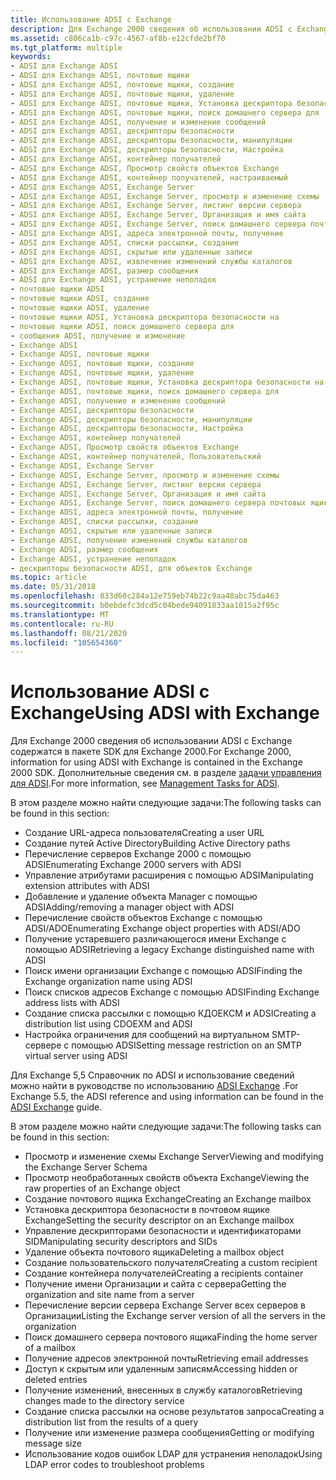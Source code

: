 ```yaml
---
title: Использование ADSI с Exchange
description: Для Exchange 2000 сведения об использовании ADSI с Exchange содержатся в пакете SDK для Exchange 2000. Дополнительные сведения см. в разделе задачи управления для ADSI.
ms.assetid: c806ca1b-c97c-4567-af8b-e12cfde2bf70
ms.tgt_platform: multiple
keywords:
- ADSI для Exchange ADSI
- ADSI для Exchange ADSI, почтовые ящики
- ADSI для Exchange ADSI, почтовые ящики, создание
- ADSI для Exchange ADSI, почтовые ящики, удаление
- ADSI для Exchange ADSI, почтовые ящики, Установка дескриптора безопасности на
- ADSI для Exchange ADSI, почтовые ящики, поиск домашнего сервера для
- ADSI для Exchange ADSI, получение и изменение сообщений
- ADSI для Exchange ADSI, дескрипторы безопасности
- ADSI для Exchange ADSI, дескрипторы безопасности, манипуляции
- ADSI для Exchange ADSI, дескрипторы безопасности, Настройка
- ADSI для Exchange ADSI, контейнер получателей
- ADSI для Exchange ADSI, Просмотр свойств объектов Exchange
- ADSI для Exchange ADSI, контейнер получателей, настраиваемый
- ADSI для Exchange ADSI, Exchange Server
- ADSI для Exchange ADSI, Exchange Server, просмотр и изменение схемы
- ADSI для Exchange ADSI, Exchange Server, листинг версии сервера
- ADSI для Exchange ADSI, Exchange Server, Организация и имя сайта
- ADSI для Exchange ADSI, Exchange Server, поиск домашнего сервера почтовых ящиков
- ADSI для Exchange ADSI, адреса электронной почты, получение
- ADSI для Exchange ADSI, списки рассылки, создание
- ADSI для Exchange ADSI, скрытые или удаленные записи
- ADSI для Exchange ADSI, извлечение изменений службы каталогов
- ADSI для Exchange ADSI, размер сообщения
- ADSI для Exchange ADSI, устранение неполадок
- почтовые ящики ADSI
- почтовые ящики ADSI, создание
- почтовые ящики ADSI, удаление
- почтовые ящики ADSI, Установка дескриптора безопасности на
- почтовые ящики ADSI, поиск домашнего сервера для
- сообщения ADSI, получение и изменение
- Exchange ADSI
- Exchange ADSI, почтовые ящики
- Exchange ADSI, почтовые ящики, создание
- Exchange ADSI, почтовые ящики, удаление
- Exchange ADSI, почтовые ящики, Установка дескриптора безопасности на
- Exchange ADSI, почтовые ящики, поиск домашнего сервера для
- Exchange ADSI, получение и изменение сообщений
- Exchange ADSI, дескрипторы безопасности
- Exchange ADSI, дескрипторы безопасности, манипуляции
- Exchange ADSI, дескрипторы безопасности, Настройка
- Exchange ADSI, контейнер получателей
- Exchange ADSI, Просмотр свойств объектов Exchange
- Exchange ADSI, контейнер получателей, Пользовательский
- Exchange ADSI, Exchange Server
- Exchange ADSI, Exchange Server, просмотр и изменение схемы
- Exchange ADSI, Exchange Server, листинг версии сервера
- Exchange ADSI, Exchange Server, Организация и имя сайта
- Exchange ADSI, Exchange Server, поиск домашнего сервера почтовых ящиков
- Exchange ADSI, адреса электронной почты, получение
- Exchange ADSI, списки рассылки, создание
- Exchange ADSI, скрытые или удаленные записи
- Exchange ADSI, получение изменений службы каталогов
- Exchange ADSI, размер сообщения
- Exchange ADSI, устранение неполадок
- дескрипторы безопасности ADSI, для объектов Exchange
ms.topic: article
ms.date: 05/31/2018
ms.openlocfilehash: 833d60c284a12e759eb74b22c9aa48abc75da463
ms.sourcegitcommit: b0ebdefc3dcd5c04bede94091833aa1015a2f95c
ms.translationtype: MT
ms.contentlocale: ru-RU
ms.lasthandoff: 08/21/2020
ms.locfileid: "105654360"
---
```

# <a name="using-adsi-with-exchange"></a><span data-ttu-id="eb553-159">Использование ADSI с Exchange</span><span class="sxs-lookup"><span data-stu-id="eb553-159">Using ADSI with Exchange</span></span>

<span data-ttu-id="eb553-160">Для Exchange 2000 сведения об использовании ADSI с Exchange содержатся в пакете SDK для Exchange 2000.</span><span class="sxs-lookup"><span data-stu-id="eb553-160">For Exchange 2000, information for using ADSI with Exchange is contained in the Exchange 2000 SDK.</span></span> <span data-ttu-id="eb553-161">Дополнительные сведения см. в разделе [задачи управления для ADSI](/previous-versions/office/developer/exchange-server-2003/aa125368(v=exchg.65)).</span><span class="sxs-lookup"><span data-stu-id="eb553-161">For more information, see [Management Tasks for ADSI](/previous-versions/office/developer/exchange-server-2003/aa125368(v=exchg.65)).</span></span>

<span data-ttu-id="eb553-162">В этом разделе можно найти следующие задачи:</span><span class="sxs-lookup"><span data-stu-id="eb553-162">The following tasks can be found in this section:</span></span>

-   <span data-ttu-id="eb553-163">Создание URL-адреса пользователя</span><span class="sxs-lookup"><span data-stu-id="eb553-163">Creating a user URL</span></span>
-   <span data-ttu-id="eb553-164">Создание путей Active Directory</span><span class="sxs-lookup"><span data-stu-id="eb553-164">Building Active Directory paths</span></span>
-   <span data-ttu-id="eb553-165">Перечисление серверов Exchange 2000 с помощью ADSI</span><span class="sxs-lookup"><span data-stu-id="eb553-165">Enumerating Exchange 2000 servers with ADSI</span></span>
-   <span data-ttu-id="eb553-166">Управление атрибутами расширения с помощью ADSI</span><span class="sxs-lookup"><span data-stu-id="eb553-166">Manipulating extension attributes with ADSI</span></span>
-   <span data-ttu-id="eb553-167">Добавление и удаление объекта Manager с помощью ADSI</span><span class="sxs-lookup"><span data-stu-id="eb553-167">Adding/removing a manager object with ADSI</span></span>
-   <span data-ttu-id="eb553-168">Перечисление свойств объектов Exchange с помощью ADSI/ADO</span><span class="sxs-lookup"><span data-stu-id="eb553-168">Enumerating Exchange object properties with ADSI/ADO</span></span>
-   <span data-ttu-id="eb553-169">Получение устаревшего различающегося имени Exchange с помощью ADSI</span><span class="sxs-lookup"><span data-stu-id="eb553-169">Retrieving a legacy Exchange distinguished name with ADSI</span></span>
-   <span data-ttu-id="eb553-170">Поиск имени организации Exchange с помощью ADSI</span><span class="sxs-lookup"><span data-stu-id="eb553-170">Finding the Exchange organization name using ADSI</span></span>
-   <span data-ttu-id="eb553-171">Поиск списков адресов Exchange с помощью ADSI</span><span class="sxs-lookup"><span data-stu-id="eb553-171">Finding Exchange address lists with ADSI</span></span>
-   <span data-ttu-id="eb553-172">Создание списка рассылки с помощью КДОЕКСМ и ADSI</span><span class="sxs-lookup"><span data-stu-id="eb553-172">Creating a distribution list using CDOEXM and ADSI</span></span>
-   <span data-ttu-id="eb553-173">Настройка ограничения для сообщений на виртуальном SMTP-сервере с помощью ADSI</span><span class="sxs-lookup"><span data-stu-id="eb553-173">Setting message restriction on an SMTP virtual server using ADSI</span></span>

<span data-ttu-id="eb553-174">Для Exchange 5,5 Справочник по ADSI и использование сведений можно найти в руководстве по использованию [ADSI Exchange](/previous-versions/office/developer/exchange-server-2007/aa579394(v=exchg.80)) .</span><span class="sxs-lookup"><span data-stu-id="eb553-174">For Exchange 5.5, the ADSI reference and using information can be found in the [ADSI Exchange](/previous-versions/office/developer/exchange-server-2007/aa579394(v=exchg.80)) guide.</span></span>

<span data-ttu-id="eb553-175">В этом разделе можно найти следующие задачи:</span><span class="sxs-lookup"><span data-stu-id="eb553-175">The following tasks can be found in this section:</span></span>

-   <span data-ttu-id="eb553-176">Просмотр и изменение схемы Exchange Server</span><span class="sxs-lookup"><span data-stu-id="eb553-176">Viewing and modifying the Exchange Server Schema</span></span>
-   <span data-ttu-id="eb553-177">Просмотр необработанных свойств объекта Exchange</span><span class="sxs-lookup"><span data-stu-id="eb553-177">Viewing the raw properties of an Exchange object</span></span>
-   <span data-ttu-id="eb553-178">Создание почтового ящика Exchange</span><span class="sxs-lookup"><span data-stu-id="eb553-178">Creating an Exchange mailbox</span></span>
-   <span data-ttu-id="eb553-179">Установка дескриптора безопасности в почтовом ящике Exchange</span><span class="sxs-lookup"><span data-stu-id="eb553-179">Setting the security descriptor on an Exchange mailbox</span></span>
-   <span data-ttu-id="eb553-180">Управление дескрипторами безопасности и идентификаторами SID</span><span class="sxs-lookup"><span data-stu-id="eb553-180">Manipulating security descriptors and SIDs</span></span>
-   <span data-ttu-id="eb553-181">Удаление объекта почтового ящика</span><span class="sxs-lookup"><span data-stu-id="eb553-181">Deleting a mailbox object</span></span>
-   <span data-ttu-id="eb553-182">Создание пользовательского получателя</span><span class="sxs-lookup"><span data-stu-id="eb553-182">Creating a custom recipient</span></span>
-   <span data-ttu-id="eb553-183">Создание контейнера получателей</span><span class="sxs-lookup"><span data-stu-id="eb553-183">Creating a recipients container</span></span>
-   <span data-ttu-id="eb553-184">Получение имени Организации и сайта с сервера</span><span class="sxs-lookup"><span data-stu-id="eb553-184">Getting the organization and site name from a server</span></span>
-   <span data-ttu-id="eb553-185">Перечисление версии сервера Exchange Server всех серверов в Организации</span><span class="sxs-lookup"><span data-stu-id="eb553-185">Listing the Exchange server version of all the servers in the organization</span></span>
-   <span data-ttu-id="eb553-186">Поиск домашнего сервера почтового ящика</span><span class="sxs-lookup"><span data-stu-id="eb553-186">Finding the home server of a mailbox</span></span>
-   <span data-ttu-id="eb553-187">Получение адресов электронной почты</span><span class="sxs-lookup"><span data-stu-id="eb553-187">Retrieving email addresses</span></span>
-   <span data-ttu-id="eb553-188">Доступ к скрытым или удаленным записям</span><span class="sxs-lookup"><span data-stu-id="eb553-188">Accessing hidden or deleted entries</span></span>
-   <span data-ttu-id="eb553-189">Получение изменений, внесенных в службу каталогов</span><span class="sxs-lookup"><span data-stu-id="eb553-189">Retrieving changes made to the directory service</span></span>
-   <span data-ttu-id="eb553-190">Создание списка рассылки на основе результатов запроса</span><span class="sxs-lookup"><span data-stu-id="eb553-190">Creating a distribution list from the results of a query</span></span>
-   <span data-ttu-id="eb553-191">Получение или изменение размера сообщения</span><span class="sxs-lookup"><span data-stu-id="eb553-191">Getting or modifying message size</span></span>
-   <span data-ttu-id="eb553-192">Использование кодов ошибок LDAP для устранения неполадок</span><span class="sxs-lookup"><span data-stu-id="eb553-192">Using LDAP error codes to troubleshoot problems</span></span>

 

 